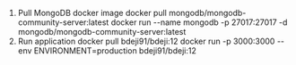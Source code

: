 1. Pull MongoDB docker image
docker pull mongodb/mongodb-community-server:latest
docker run --name mongodb -p 27017:27017 -d mongodb/mongodb-community-server:latest
2. Run application
docker pull bdeji91/bdeji:12
docker run -p 3000:3000 --env ENVIRONMENT=production bdeji91/bdeji:12